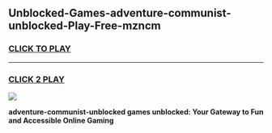 
## Unblocked-Games-adventure-communist-unblocked-Play-Free-mzncm
<h3>
<a href="https://premium76.site?title=adventure-communist-unblocked&ref=10A">CLICK TO PLAY</a></h3>
<hr>

<h3>
<a href="https://premium76.site?title=adventure-communist-unblocked&ref=10A">CLICK 2 PLAY</a>
  
</h3>

<a href="https://premium76.site?title=adventure-communist-unblocked&ref=10A"><img src="https://clearcache.store/games.png"></a>


**adventure-communist-unblocked games unblocked: Your Gateway to Fun and Accessible Online Gaming**
